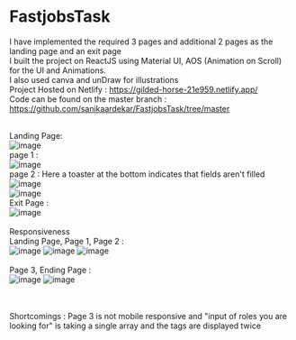 # FastjobsTask <br>
I have implemented the required 3 pages and additional 2 pages as the landing page and an exit page <br>
I built the project on ReactJS using Material UI, AOS (Animation on Scroll) for the UI and Animations. <br>
I also used canva and unDraw for illustrations <br>
Project Hosted on Netlify : https://gilded-horse-21e959.netlify.app/    <br>
Code can be found on the master branch : https://github.com/sanikaardekar/FastjobsTask/tree/master <br><br>

Landing Page: <br>
![image](https://user-images.githubusercontent.com/80094199/180640400-60a987ac-ad62-495d-b88e-1483e484d26b.png)
<br>
page 1 : <br>
![image](https://user-images.githubusercontent.com/80094199/180640414-79ee36be-6ae5-4553-8444-efdcb4fd368b.png)
<br>
page 2 : Here a toaster at the bottom indicates that fields aren't filled <br>
![image](https://user-images.githubusercontent.com/80094199/180640435-3dd84291-a1b4-40ad-98e0-8f61dd6a789f.png)
<br>
![image](https://user-images.githubusercontent.com/80094199/180640491-7ef84cae-41a9-4684-9a21-17ead3c98d6e.png)
<br>
Exit Page : <br>
![image](https://user-images.githubusercontent.com/80094199/180640511-2e2d1ce0-3b66-4460-a228-794a9b3b9600.png)
<br><br>
Responsiveness <br>
Landing Page, Page 1, Page 2 : <br>
![image](https://user-images.githubusercontent.com/80094199/180641099-cc9f7254-1cc5-490c-8a32-942e0c7f5b6b.png)
![image](https://user-images.githubusercontent.com/80094199/180641116-44bb9e4a-502a-44a9-95e6-0c1fc759dcdb.png)
![image](https://user-images.githubusercontent.com/80094199/180641136-e9386d99-3208-461a-a268-72a9b96a2ed9.png)
<br><br>
Page 3, Ending Page : <br>
![image](https://user-images.githubusercontent.com/80094199/180641363-81d0e499-7542-45f4-9937-e94eb0470265.png)
![image](https://user-images.githubusercontent.com/80094199/180641313-3f80b3a9-4832-4bc7-8222-01444d5feee2.png)

<br><br>
Shortcomings : Page 3 is not mobile responsive and "input of roles you are looking for" is taking a single array and the tags are displayed twice <br>
